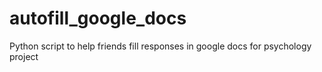 # autofill_google_docs
Python script to help friends fill responses in google docs for psychology project
